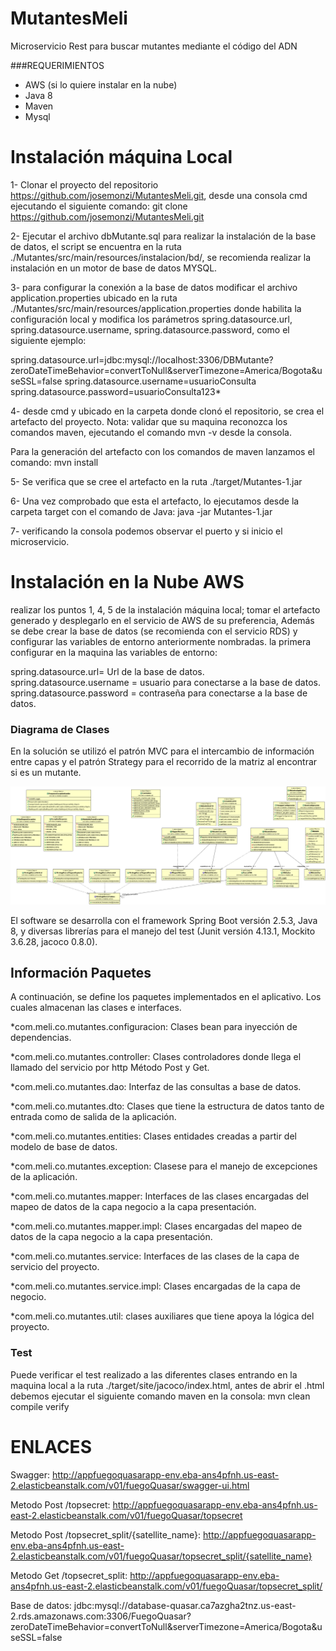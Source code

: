 # MutantesMeli
Microservicio Rest para buscar mutantes mediante el código del ADN

###REQUERIMIENTOS
 
 - AWS (si lo quiere instalar en la nube)
 - Java 8
 - Maven
 - Mysql

# Instalación máquina Local

1- Clonar el proyecto del repositorio https://github.com/josemonzi/MutantesMeli.git, desde una consola cmd ejecutando el siguiente 
 comando: git clone https://github.com/josemonzi/MutantesMeli.git

2- Ejecutar el archivo dbMutante.sql para realizar la instalación de la base de datos, el script se encuentra en la ruta ./Mutantes/src/main/resources/instalacion/bd/, se recomienda realizar la instalación en un motor de base de datos MYSQL.

3- para configurar la conexión a la base de datos modificar el archivo application.properties ubicado en la ruta ./Mutantes/src/main/resources/application.properties donde habilita la configuración local 
y modifica los parámetros spring.datasource.url, spring.datasource.username, spring.datasource.password, como el siguiente ejemplo:

spring.datasource.url=jdbc:mysql://localhost:3306/DBMutante?zeroDateTimeBehavior=convertToNull&serverTimezone=America/Bogota&useSSL=false
spring.datasource.username=usuarioConsulta
spring.datasource.password=usuarioConsulta123*

4- desde cmd y ubicado en la carpeta donde clonó el repositorio, se crea el artefacto del proyecto. 
Nota: validar que su maquina reconozca los comandos maven, ejecutando el comando mvn -v desde la consola.

Para la generación del artefacto con los comandos de maven lanzamos el comando: mvn install

5- Se verifica que se cree el artefacto en la ruta ./target/Mutantes-1.jar 

6- Una vez comprobado que esta el artefacto, lo ejecutamos desde la carpeta target con el comando de Java: java -jar Mutantes-1.jar

7- verificando la consola podemos observar el puerto y si inicio el microservicio.

# Instalación en la Nube AWS

realizar los puntos 1, 4, 5 de la instalación máquina local; tomar el artefacto generado y desplegarlo en el servicio de AWS de su preferencia, Además se debe crear la base de datos (se recomienda con el servicio RDS) y configurar las variables de entorno anteriormente nombradas.
la primera configurar en la maquina las variables de entorno:

spring.datasource.url= Url de la base de datos.
spring.datasource.username = usuario para conectarse a la base de datos.
spring.datasource.password = contraseña para conectarse a la base de datos.

### Diagrama de Clases

En la solución se utilizó el patrón MVC para el intercambio de información entre capas y el patrón Strategy para el recorrido de la matriz al encontrar si es un mutante.

![Screenshot](https://github.com/josemonzi/MutantesMeli/blob/dev/Mutantes/src/main/resources/imagenes/Diagrama_Clases.gif?raw=true)

El software se desarrolla con el framework Spring Boot versión 2.5.3, Java 8, y diversas librerías para el manejo del test (Junit versión 4.13.1, Mockito 3.6.28, jacoco 0.8.0).


## Información Paquetes

A continuación, se define los paquetes implementados en el aplicativo. Los cuales almacenan las clases e interfaces.

*com.meli.co.mutantes.configuracion: Clases bean para inyección de dependencias.

*com.meli.co.mutantes.controller: Clases controladores donde llega el llamado del servicio por http Método Post y Get.

*com.meli.co.mutantes.dao: Interfaz de las consultas a base de datos.

*com.meli.co.mutantes.dto: Clases que tiene la estructura de datos tanto de entrada como de salida de la aplicación.

*com.meli.co.mutantes.entities: Clases entidades creadas a partir del modelo de base de datos.

*com.meli.co.mutantes.exception: Clasese para el manejo de excepciones de la aplicación.

*com.meli.co.mutantes.mapper: Interfaces de las clases encargadas del mapeo de datos de la capa negocio a la capa presentación.
 
*com.meli.co.mutantes.mapper.impl: Clases encargadas del mapeo de datos de la capa negocio a la capa presentación.

*com.meli.co.mutantes.service: Interfaces de las clases de la capa de servicio del proyecto.

*com.meli.co.mutantes.service.impl: Clases encargadas de la capa de negocio.

*com.meli.co.mutantes.util: clases auxiliares que tiene apoya la lógica del proyecto.

### Test

Puede verificar el test realizado a las diferentes clases entrando en la maquina local a la ruta ./target/site/jacoco/index.html, antes de abrir el .html
debemos ejecutar el siguiente comando maven en la consola: mvn clean compile verify 


# ENLACES

Swagger: http://appfuegoquasarapp-env.eba-ans4pfnh.us-east-2.elasticbeanstalk.com/v01/fuegoQuasar/swagger-ui.html

Metodo Post /topsecret: http://appfuegoquasarapp-env.eba-ans4pfnh.us-east-2.elasticbeanstalk.com/v01/fuegoQuasar/topsecret

Metodo Post /topsecret_split/{satellite_name}: http://appfuegoquasarapp-env.eba-ans4pfnh.us-east-2.elasticbeanstalk.com/v01/fuegoQuasar/topsecret_split/{satellite_name}

Metodo Get /topsecret_split: http://appfuegoquasarapp-env.eba-ans4pfnh.us-east-2.elasticbeanstalk.com/v01/fuegoQuasar/topsecret_split/

Base de datos: jdbc:mysql://database-quasar.ca7azgha2tnz.us-east-2.rds.amazonaws.com:3306/FuegoQuasar?zeroDateTimeBehavior=convertToNull&serverTimezone=America/Bogota&useSSL=false





